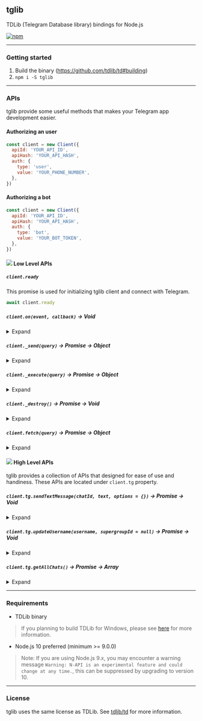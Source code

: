## tglib

TDLib (Telegram Database library) bindings for Node.js

[![npm](https://img.shields.io/npm/v/tglib.svg)](https://www.npmjs.com/package/tglib)

-----

### Getting started

1. Build the binary (https://github.com/tdlib/td#building)
2. `npm i -S tglib`

-----

### APIs

tglib provide some useful methods that makes your Telegram app development easier.

#### Authorizing an user

```js
const client = new Client({
  apiId: 'YOUR_API_ID',
  apiHash: 'YOUR_API_HASH',
  auth: {
    type: 'user',
    value: 'YOUR_PHONE_NUMBER',
  },
})
```

#### Authorizing a bot

```js
const client = new Client({
  apiId: 'YOUR_API_ID',
  apiHash: 'YOUR_API_HASH',
  auth: {
    type: 'bot',
    value: 'YOUR_BOT_TOKEN',
  },
})
```

#### ![](https://placehold.it/12/efcf39/000?text=+) Low Level APIs


##### `client.ready`


This promise is used for initializing tglib client and connect with Telegram.

```js
await client.ready
```


##### `client.on(event, callback)` -> Void


<details>
<summary>Expand</summary>
<p>

This API is provided by tglib, you can use this API to attach an event listener for iterating updates.

```js
client.on('_update', console.log.bind(console))
client.on('_error', console.error.bind(console))
```
</p>
</details>


##### `client._send(query)` -> Promise -> Object


<details>
<summary>Expand</summary>
<p>

This API is provided by TDLib, you can use this API to send asynchronous message to Telegram.

```js
await client._send({
  '@type': 'sendMessage',
  'chat_id': -123456789,
  'input_message_content': {
    '@type': 'inputMessageText',
    'text': {
      '@type': 'formattedText',
      'text': '👻',
    },
  },
})
```
</p>
</details>


##### `client._execute(query)` -> Promise -> Object


<details>
<summary>Expand</summary>
<p>

This API is provided by TDLib, you can use this API to execute synchronous action to Telegram.

```js
await client._execute({
  '@type': 'getTextEntities',
  'text': '@telegram /test_command https://telegram.org telegram.me',
})
```
</p>
</details>


##### `client._destroy()` -> Promise -> Void


<details>
<summary>Expand</summary>
<p>

This API is provided by TDLib, you can use this API to destroy the client.

```js
await client._destroy()
```
</p>
</details>


##### `client.fetch(query)` -> Promise -> Object


<details>
<summary>Expand</summary>
<p>

This API is provided by tglib, you can use this API to send asynchronous message to Telegram and receive response.

```js
const chats = await client.fetch({
  '@type': 'getChats',
  'offset_order': '9223372036854775807',
  'offset_chat_id': 0,
  'limit': 100,
})
```
</p>
</details>


#### ![](https://placehold.it/12/3abc64/000?text=+) High Level APIs


tglib provides a collection of APIs that designed for ease of use and handiness. These APIs are located under `client.tg` property.


##### `client.tg.sendTextMessage(chatId, text, options = {})` -> Promise -> Void


<details>
<summary>Expand</summary>
<p>

This API is provided by tglib, you can use this API to send message to a chat. If the `options` argument is specified, the function will combine your options with its default.

This API uses "parseTextEntities" method which requires TDLib 1.1.0 or above, see [TDLib changelog](https://git.io/tdlibchanges) for details.

```js
await client.tg.sendTextMessage('123456789', 'Hello *World*', {
  'parse_mode': 'markdown',
  'disable_notification': true,
  'clear_draft': false,
})
```
</p>
</details>


##### `client.tg.updateUsername(username, supergroupId = null)` -> Promise -> Void


<details>
<summary>Expand</summary>
<p>

This API is provided by tglib, you can use this API to update the username for session user or a supergroup chat.

This API uses "checkChatUsername" method which requires TDLib 1.2.0 or above, see [TDLib changelog](https://git.io/tdlibchanges) for details.

```js
await client.tg.updateUsername('a_new_username')
```
</p>
</details>


##### `client.tg.getAllChats()` -> Promise -> Array


<details>
<summary>Expand</summary>
<p>

This API is provided by tglib, you can use this API to get all available chats of session user.

```js
const chats = await client.tg.getAllChats()
```
</p>
</details>

-----

### Requirements

- TDLib binary
> If you planning to build TDLib for Windows, please see [here](https://github.com/c0re100/F9TelegramUtils#compile-tdlib-on-windows) for more information.
- Node.js 10 preferred (minimum >= 9.0.0)
> Note: If you are using Node.js 9.x, you may encounter a warning message `Warning: N-API is an experimental feature and could change at any time.`, this can be suppressed by upgrading to version 10.

-----

### License

tglib uses the same license as TDLib. See [tdlib/td](https://github.com/tdlib/td) for more information.
